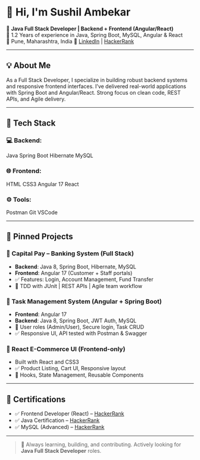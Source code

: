 # 👋 Hi, I'm Sushil Ambekar

🎯 **Java Full Stack Developer | Backend + Frontend (Angular/React)**  
💼 1.2 Years of experience in Java, Spring Boot, MySQL, Angular & React  
📍 Pune, Maharashtra, India
🔗 [LinkedIn](https://www.linkedin.com/in/sushilambekarsa) | [HackerRank](https://www.hackerrank.com/dashboard)

---

## 💡 About Me

As a Full Stack Developer, I specialize in building robust backend systems and responsive frontend interfaces. I’ve delivered real-world applications with Spring Boot and Angular/React. Strong focus on clean code, REST APIs, and Agile delivery.

---

## 🚀 Tech Stack

### 💻 Backend:
Java
Spring Boot
Hibernate
MySQL

### 🌐 Frontend:
HTML
CSS3
Angular 17
React

### ⚙️ Tools:
Postman
Git
VSCode

---

## 📌 Pinned Projects

### 🔹 Capital Pay – Banking System (Full Stack)
- **Backend**: Java 8, Spring Boot, Hibernate, MySQL  
- **Frontend**: Angular 17 (Customer + Staff portals)  
- ✅ Features: Login, Account Management, Fund Transfer  
- 🧪 TDD with JUnit | REST APIs | Agile team workflow

### 🔹 Task Management System (Angular + Spring Boot)
- **Frontend**: Angular 17
- **Backend**: Java 8, Spring Boot, JWT Auth, MySQL  
- 🔐 User roles (Admin/User), Secure login, Task CRUD  
- ✅ Responsive UI, API tested with Postman & Swagger

### 🔹 React E-Commerce UI (Frontend-only)
- Built with React and CSS3  
- ✅ Product Listing, Cart UI, Responsive layout  
- 🔧 Hooks, State Management, Reusable Components

---

## 📜 Certifications

- ✅ Frontend Developer (React) – [HackerRank](https://www.hackerrank.com/certificates/0b643b17730e)
- ✅ Java Certification – [HackerRank](https://www.hackerrank.com/certificates/2d90ca355a18)  
- ✅ MySQL (Advanced) – [HackerRank](https://www.hackerrank.com/certificates/fcf989cce1f8)

---


> 🧠 Always learning, building, and contributing. Actively looking for **Java Full Stack Developer** roles.

